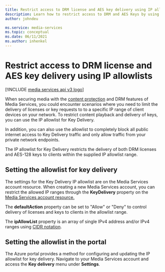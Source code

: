 ```yaml
---
title: Restrict access to DRM license and AES key delivery using IP allowlists
description: Learn how to restrict access to DRM and AES Keys by using IP allowlists.
author: johndeu

ms.service: media-services
ms.topic: conceptual
ms.date: 06/11/2021
ms.author: inhenkel
---
```

# Restrict access to DRM license and AES key delivery using IP allowlists

[!INCLUDE [media services api v3 logo](./includes/v3-hr.md)]

When securing media with the [content protection](./drm-content-protection-concept.md) and DRM features of Media Services, you could encounter scenarios where you need to limit the delivery of licenses or key requests to to a specific IP range of client devices on your network. To restrict content playback and delivery of keys, you can use the IP allowlist for Key Delivery.

In addition, you can also use the allowlist to completely block all public internet access to Key Delivery traffic and only allow traffic from your private network endpoints.

The IP allowlist for Key Delivery restricts the delivery of both DRM licenses and AES-128 keys to clients within the supplied IP allowlist range.

## Setting the allowlist for key delivery

The settings for the Key Delivery IP allowlist are on the Media Services account resource. When creating a new Media Services account, you can restrict the allowed IP ranges through the **KeyDelivery** property on the [Media Services account resource.](/rest/api/media/mediaservices/create-or-update)

The **defaultAction** property can be set to "Allow" or "Deny" to control delivery of licenses and keys to clients in the allowlist range.

The **ipAllowList** property is an array of single IPv4 address and/or IPv4 ranges using [CIDR notation](https://en.wikipedia.org/wiki/Classless_Inter-Domain_Routing#CIDR_notation).

## Setting the allowlist in the portal

The Azure portal provides a method for configuring and updating the IP allowlist for key delivery.  Navigate to your Media Services account and access the **Key delivery** menu under **Settings**.

